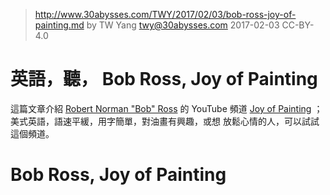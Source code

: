 ﻿> http://www.30abysses.com/TWY/2017/02/03/bob-ross-joy-of-painting.md
> by TW Yang <twy@30abysses.com> 2017-02-03 CC-BY-4.0

# 英語，聽， Bob Ross, Joy of Painting

這篇文章介紹 [Robert Norman "Bob" Ross][1]  的 YouTube  頻道
[Joy of Painting][2]  ；美式英語，語速平緩，用字簡單，對油畫有興趣，或想
放鬆心情的人，可以試試這個頻道。

[1]: https://en.wikipedia.org/wiki/Bob_Ross
[2]: https://www.youtube.com/channel/UCxcnsr1R5Ge_fbTu5ajt8DQ



# Bob Ross, Joy of Painting
